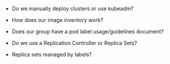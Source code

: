 -   Do we manually deploy clusters or use kubeadm?

-   How does our image inventory work?

-   Does our group have a pod label usage/guidelines document?

-   Do we use a Replication Controller or Replica Sets?
-   Replica sets managed by labels?
